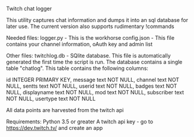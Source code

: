 Twitch chat logger

This utility captures chat information and dumps it into an sql database for later use. 
The current version also supports rudimentary !commands

Needed files:
logger.py - This is the workhorse
config.json - This file contains your channel information, oAuth key and admin list

Other files:
twitchlog.db - SQlite database. This file is automatically generated the first time the script is run. 
The database contains a single table "chatlog". This table contains the following columns:

id INTEGER PRIMARY KEY, 
message text NOT NULL, 
channel text NOT NULL, 
sentts text NOT NULL, 
userid text NOT NULL,
badges text NOT NULL,
displayname text NOT NULL,
mod text NOT NULL,
subscriber text NOT NULL,
usertype text NOT NULL

All data points are harvested from the twitch api
    
Requirements:
Python 3.5 or greater
A twitch api key - go to https://dev.twitch.tv/ and create an app
